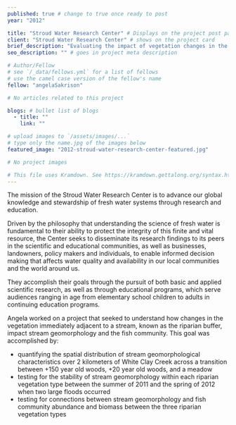 ```yaml
---
published: true # change to true once ready to post
year: "2012"

title: "Stroud Water Research Center" # Displays on the project post page
client: "Stroud Water Research Center" # shows on the project card
brief_description: "Evaluating the impact of vegetation changes in the riparian buffer on stream geomorphology and the fish community" # shows on the project card
seo_description: "" # goes in project meta description

# Author/Fellow
# see `/_data/fellows.yml` for a list of fellows
# use the camel case version of the fellow's name
fellow: "angelaSakrison"

# No articles related to this project

blogs: # bullet list of blogs
  - title: ""
    link: ""

# upload images to `/assets/images/...`
# type only the name.jpg of the images below
featured_image: "2012-stroud-water-research-center-featured.jpg"

# No project images

# This file uses Kramdown. See https://kramdown.gettalong.org/syntax.html for syntax
---
```

The mission of the Stroud Water Research Center is to advance our global knowledge and stewardship of fresh water systems through research and education.

Driven by the philosophy that understanding the science of fresh water is fundamental to their ability to protect the integrity of this finite and vital resource, the Center seeks to disseminate its research findings to its peers in the scientific and educational communities, as well as businesses, landowners, policy makers and individuals, to enable informed decision making that affects water quality and availability in our local communities and the world around us.

They accomplish their goals through the pursuit of both basic and applied scientific research, as well as through educational programs, which serve audiences ranging in age from elementary school children to adults in continuing education programs.

Angela worked on a project that seeked to understand how changes in the vegetation immediately adjacent to a stream, known as the riparian buffer, impact stream geomorphology and the fish community. This goal was accomplished by:

- quantifying the spatial distribution of stream geomorphological characteristics over 2 kilometers of White Clay Creek across a transition between +150 year old woods, +20 year old woods, and a meadow
- testing for the stability of stream geomorphology within each riparian vegetation type between the summer of 2011 and the spring of 2012 when two large floods occurred
- testing for connections between stream geomorphology and fish community abundance and biomass between the three riparian vegetation types
